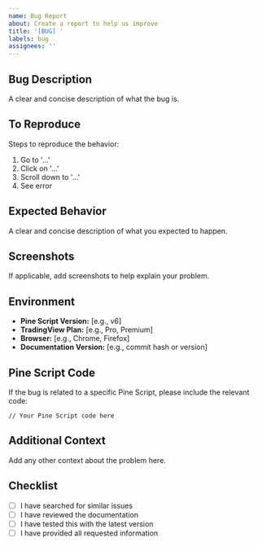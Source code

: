 ```yaml
---
name: Bug Report
about: Create a report to help us improve
title: '[BUG] '
labels: bug
assignees: ''
---
```


## Bug Description
A clear and concise description of what the bug is.

## To Reproduce
Steps to reproduce the behavior:
1. Go to '...'
2. Click on '...'
3. Scroll down to '...'
4. See error

## Expected Behavior
A clear and concise description of what you expected to happen.

## Screenshots
If applicable, add screenshots to help explain your problem.

## Environment
- **Pine Script Version:** [e.g., v6]
- **TradingView Plan:** [e.g., Pro, Premium]
- **Browser:** [e.g., Chrome, Firefox]
- **Documentation Version:** [e.g., commit hash or version]

## Pine Script Code
If the bug is related to a specific Pine Script, please include the relevant code:

```pine
// Your Pine Script code here
```

## Additional Context
Add any other context about the problem here.

## Checklist
- [ ] I have searched for similar issues
- [ ] I have reviewed the documentation
- [ ] I have tested this with the latest version
- [ ] I have provided all requested information
